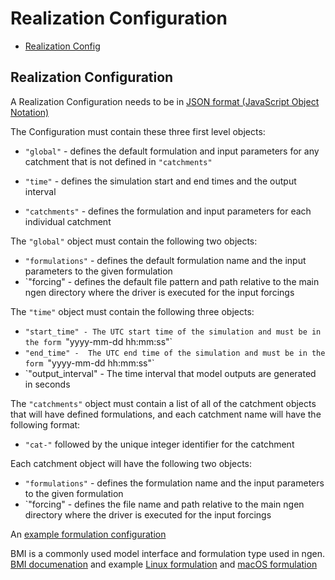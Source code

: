 # Realization Configuration

* [Realization Config](#realization-config)

## Realization Configuration

A Realization Configuration needs to be in [JSON format (JavaScript Object Notation)](https://www.json.org/json-en.html)

The Configuration must contain these three first level objects:
* `"global"` - defines the default formulation and input parameters for any catchment that is not defined in `"catchments"`

* `"time"` - defines the simulation start and end times and the output interval

* `"catchments"` - defines the formulation and input parameters for each individual catchment


The `"global"` object must contain the following two objects:
* `"formulations"` - defines the default formulation name and the input parameters to the given formulation
* `"forcing" - defines the default file pattern and path relative to the main ngen directory where the driver is executed for the input forcings 

The `"time"` object must contain the following three objects:
* `"start_time" - The UTC start time of the simulation and must be in the form `"yyyy-mm-dd hh:mm:ss"`
* `"end_time" -  The UTC end time of the simulation and must be in the form `"yyyy-mm-dd hh:mm:ss"`
* `"output_interval" - The time interval that model outputs are generated in seconds

The `"catchments"` object must contain a list of all of the catchment objects that will have defined formulations, and each catchment name will have the following format:
* `"cat-"` followed by the unique integer identifier for the catchment

Each catchment object will have the following two objects:
* `"formulations"` - defines the formulation name and the input parameters to the given formulation
* `"forcing" - defines the file name and path relative to the main ngen directory where the driver is executed for the input forcings 

An [example formulation configuration](https://github.com/NOAA-OWP/ngen/blob/master/data/example_realization_config.json)

BMI is a commonly used model interface and formulation type used in ngen. [BMI documenation](https://github.com/NOAA-OWP/ngen/blob/master/doc/BMI_MODELS.md) and example [Linux formulation](https://github.com/NOAA-OWP/ngen/blob/master/data/example_realization_config_w_bmi_c__linux.json) and [macOS formulation](https://github.com/NOAA-OWP/ngen/blob/master/data/example_realization_config_w_bmi_c__macos.json)

